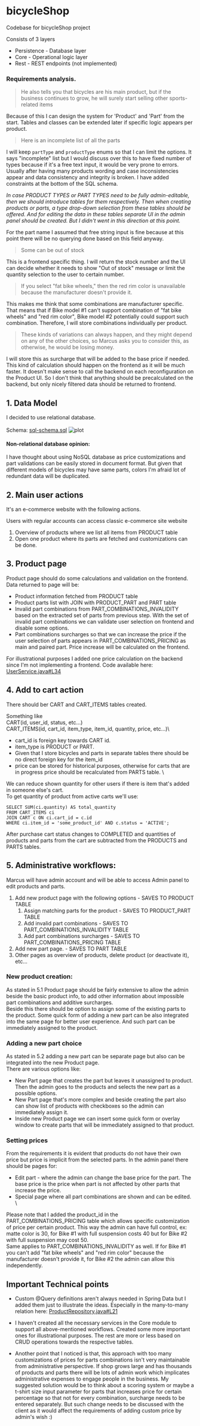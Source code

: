 # bicycleShop
Codebase for bicycleShop project

Consists of 3 layers
- Persistence - Database layer
- Core - Operational logic layer
- Rest - REST endpoints (not implemented)
                              
### Requirements analysis.

> He also tells you that bicycles are his main product, but if the business continues to grow, he will surely start selling other sports-related items

Because of this I can design the system for 'Product' and 'Part' from the start.
Tables and classes can be extended later if specific logic appears per product.                                                                                

> Here is an incomplete list of all the parts

I will keep `partType` and `productType` enums so that I can limit the options. 
It says "incomplete" list but I would discuss over this to have fixed number of types because if it's a free text input, it would be very prone to errors.
Usually after having many products wording and case inconsistencies appear and data consistency and integrity is broken.
I have added constraints at the bottom of the SQL schema.

 *In case PRODUCT TYPES or PART TYPES need to be fully admin-editable, then we should introduce tables for them respectively.
Then when creating products or parts, a type drop-down selection from these tables should be offered. And for editing the data in these tables separate UI in the admin panel
should be created. But I didn't went in this direction at this point.* 

For the part name I assumed that free string input is fine because at this point there will be no querying done based on this field anyway.
       
> Some can be out of stock

This is a frontend specific thing. I will return the stock number and the UI can decide whether it needs to show "Out of stock" message 
or limit the quantity selection to the user to certain number. 
                   
> If you select "fat bike wheels," then the red rim color is unavailable because the manufacturer doesn't provide it.

This makes me think that some combinations are manufacturer specific. That means that if Bike model #1 can't support combination of "fat bike wheels" and "red rim color", 
Bike model #2 potentially could support such combination. Therefore, I will store combinations individually per product.

> These kinds of variations can always happen, and they might depend on any of the other choices, so Marcus asks you to consider this, as otherwise, he would be losing money.

I will store this as surcharge that will be added to the base price if needed. This kind of calculation should happen on the frontend as it will be much faster.
It doesn't make sense to call the backend on each reconfiguration on the Product UI. So I don't think that anything should be precalculated on the backend, but only nicely filtered data should be returned to frontend.


## 1. Data Model

I decided to use relational database.\
\
Schema: [sql-schema.sql](./bicycleShopPersistence/src/main/resources/sql-schema.sql)
![plot](./bicycleShopPersistence/src/main/resources/schemaDiagram.png)

#### Non-relational database opinion:
I have thought about using NoSQL database as price customizations and part validations can be easily stored in document format. But given 
that different models of bicycles may have same parts, colors I'm afraid lot of redundant data will be duplicated.


## 2. Main user actions
It's an e-commerce website with the following actions.

Users with regular accounts can access classic e-commerce site website
1. Overview of products where we list all items from PRODUCT table
2. Open one product where its parts are fetched and customizations can be done.


## 3. Product page

Product page should do some calculations and validation on the frontend.
Data returned to page will be:
- Product information fetched from PRODUCT table
- Product parts list with JOIN with PRODUCT_PART and PART table
- Invalid part combinations from PART_COMBINATIONS_INVALIDITY based on the extracted set of
parts from previous step. With the set of invalid part combinations we can validate user selection on frontend and disable some options.
- Part combinations surcharges so that we can increase the price if the user selection of parts appears in PART_COMBINATIONS_PRICING as main and paired part.
Price increase will be calculated on the frontend.

For illustrational purposes I added one price calculation on the backend since I'm not implementing a frontend.
Code available here: [UserService.java#L34](./bicycleShopCore/src/main/java/com/aleksandar/core/service/UserService.java#L34)

## 4. Add to cart action
There should ber CART and CART_ITEMS tables created.

Something like\
CART(id, user_id, status, etc...)\
CART_ITEMS(id, cart_id, item_type, item_id, quantity, price, etc...)\
- cart_id is foreign key towards CART id.
- item_type is PRODUCT or PART. 
- Given that I store bicycles and parts in separate tables there should be no direct foreign key for the item_id
- price can be stored for historical purposes, otherwise for carts that are in progress price should be recalculated from
PARTS table.
\

We can reduce shown quantity for other users if there is item that's added in someone else's cart.\
To get quantity of product from active carts we'll use:
```
SELECT SUM(ci.quantity) AS total_quantity
FROM CART_ITEMS ci
JOIN CART c ON ci.cart_id = c.id
WHERE ci.item_id = 'some_product_id' AND c.status = 'ACTIVE';
```

After purchase cart status changes to COMPLETED and quantities of products and parts from the cart are subtracted from the 
PRODUCTS and PARTS tables.

## 5. Administrative workflows:
Marcus will have admin account and will be able to access Admin panel to edit products and parts.
1. Add new product page with the following options - SAVES TO PRODUCT TABLE
    1. Assign matching parts for the product - SAVES TO PRODUCT_PART TABLE
    2. Add invalid part combinations - SAVES TO PART_COMBINATIONS_INVALIDITY TABLE
    3. Add part combinations surcharges - SAVES TO PART_COMBINATIONS_PRICING TABLE
2. Add new part page. - SAVES TO PART TABLE
3. Other pages as overview of products, delete product (or deactivate it), etc...
            

### New product creation:
As stated in 5.1 Product page should be fairly extensive to allow the admin beside the 
basic product info, to add other information about impossible part combinations and additive surcharges.\
Beside this there should be option to assign some of the existing parts to the product.
Some quick form of adding a new part can be also integrated into the same page for better user experience. And such part can
be immediately assigned to the product.

### Adding a new part choice
As stated in 5.2 adding a new part can be separate page but also can be integrated into the new Product page.\
There are various options like:
- New Part page that creates the part but leaves it unassigned to product. Then the admin goes to the products and selects the 
new part as a possible options.
- New Part page that's more complex and beside creating the part also can show list of products with checkboxes so the admin can immediately assign it.
- Inside new Product page we can insert some quick form or overlay window to create parts that will be immediately assigned to that product.

### Setting prices
From the requirements it is evident that products do not have their own price but price is implicit from the selected parts.
In the admin panel there should be pages for:
- Edit part - where the admin can change the base price for the part. The base price is the price when part is not affected by other parts that increase the price.
- Special page where all part combinations are shown and can be edited. 
\

Please note that I added the product_id in the PART_COMBINATIONS_PRICING
table which allows specific customization of price per certain product. This way the admin can have full control, ex: matte color is 30, for Bike #1 with full suspension costs 40 but for Bike #2 with full suspension may cost 50.\
Same applies to PART_COMBINATIONS_INVALIDITY as well. If for Bike #1 you can't add "fat bike wheels" and "red rim color" because the manufacturer doesn't provide it, for Bike #2 the admin can allow this independently.


## Important Technical points

- Custom @Query definitions aren't always needed in Spring Data but I added them just to illustrate the ideas. Especially in 
the many-to-many relation here: [ProductRepository.java#L21](./bicycleShopPersistence/src/main/java/com/aleksandar/repository/ProductRepository.java#L21)

- I haven't created all the necessary services in the Core module to support all above-mentioned workflows. Created some more important ones for illustrational purposes.
The rest are more or less based on CRUD operations towards the respective tables.
                                      
- Another point that I noticed is that, this approach with too many customizations of prices for parts combinations isn't very maintainable from administrative perspective.
If shop grows large and has thousands of products and parts there will be lots of admin work which implicates administrative expenses to engage people in the business.
My suggested solution would be to think about a scoring system or maybe a t-shirt size input parameter for parts that increases price for certain percentage so that not for every combination, surcharge needs to be entered separately.
But such change needs to be discussed with the client as it would affect the requirements of adding custom price by admin's wish :)
